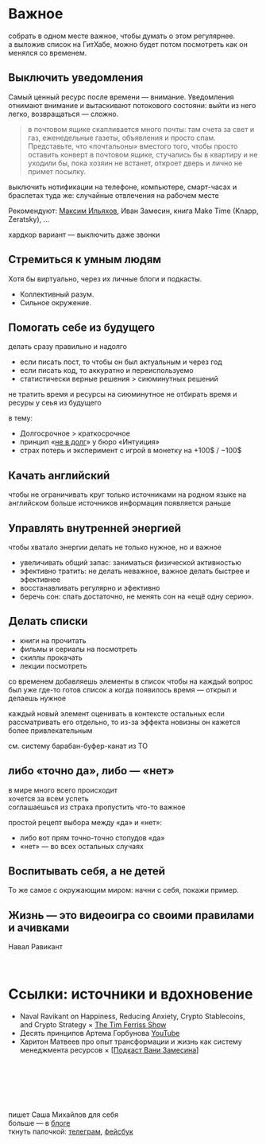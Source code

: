 # Важное

собрать в одном месте важное, чтобы думать о этом регулярнее.  
а выложив список на ГитХабе, можно будет потом посмотреть как он менялся со временем.  

#####

## Выключить уведомления
Самый ценный ресурс после времени — внимание. Уведомления отнимают внимание и вытаскивают потокового состояни: выйти из него легко, возвращаться — сложно.

> в почтовом ящике скапливается много почты: там счета за свет и газ, еженедельные газеты, объявления и просто спам. Представьте, что «почтальоны» вместого того, чтобы просто оставить конверт в почтовом ящике, стучались бы в квартиру и не уходили бы, пока хозяин не встанет, откроет дверь и лично не примет посылку.

выключить нотификации на телефоне, компьютере, смарт-часах и браслетах
туда же: случайные отвлечения на рабочем месте

Рекомендуют: [Максим Ильяхов](http://maximilyahov.ru/blog/all/azino-azino/), Иван Замесин, книга Make Time (Knapp, Zeratsky), …

хардкор вариант — выключить даже звонки

## Стремиться к умным людям

Хотя бы виртуально, через их личные блоги и подкасты.
- Коллективный разум.
- Сильное окружение.

## Помогать себе из будущего
делать сразу правильно и надолго 
- если писать пост, то чтобы он был актуальным и через год
- если писать код, то аккуратно и переиспользуемо
- статистически верные решения > сиюминутных решений

не тратить время и ресурсы на сиюминутное
не отбирать время и ресуры у сеья из будущего

в тему:
- Долгосрочное > краткосрочное
- принцип «[не в долг](https://intuition.team/method/debt)» у бюро «Интуиция»
- страх потерь и эксперимент с игрой в монетку на +100$ / −100$


## Качать английский
чтобы не ограничивать круг только источниками на родном языке
на английском больше источников
информация появляется раньше

## Управлять внутренней энергией 
чтобы хватало энергии делать не только нужное, но и важное
- увеличивать общий запас: заниматься физической активностью
- эфективно тратить: не делать неважное, важное делать быстрее и эфективнее
- восстанавливать регулярно и эфективно 
- беречь сон: спать достаточно, не менять сон на «ещё одну серию».

## Делать списки 
- книги на прочитать
- фильмы и сериалы на посмотреть
- скиллы прокачать
- лекции посмотреть

со временем добавляешь элементы в список
чтобы на каждый вопрос был уже где-то готов список
а когда появилось время — открыл и делаешь нужное

каждый новый элемент оценивать в контексте остальных
если рассматривать его отдельно, то из-за эффекта новизны он кажется более привлекательным

см. систему барабан-буфер-канат из ТО

## либо «точно да», либо — «нет»
в мире много всего происходит  
хочется за всем успеть  
соглашаешься из страха пропустить что-то важное  

простой рецепт выбора между «да» и «нет»:  
- либо вот прям точно-точно стопудов «да»
- «нет» — во всех остальных случаях


## Воспитывать себя, а не детей
То же самое с окружающим миром: начни с себя, покажи пример.  

## Жизнь — это видеоигра со своими правилами и ачивками
Навал Равикант

<br>

# Ссылки: источники и вдохновение
- Naval Ravikant on Happiness, Reducing Anxiety, Crypto Stablecoins, and Crypto Strategy × [The Tim Ferriss Show ](https://podcasts.apple.com/us/podcast/473-naval-ravikant-on-happiness-reducing-anxiety-crypto/id863897795?i=1000494834273)
- Десять принципов Артема Горбунова [YouTube](https://www.youtube.com/watch?v=ZMeWeU1Y6PI)
- Харитон Матвеев про опыт трансформации и жизнь как систему менеджмента ресурсов × [[Подкаст Вани Замесина](https://podcasts.apple.com/ru/podcast/11-%D1%85%D0%B0%D1%80%D0%B8%D1%82%D0%BE%D0%BD-%D0%BC%D0%B0%D1%82%D0%B2%D0%B5%D0%B5%D0%B2-%D0%BF%D1%80%D0%BE-%D0%BE%D0%BF%D1%8B%D1%82-%D1%82%D1%80%D0%B0%D0%BD%D1%81%D1%84%D0%BE%D1%80%D0%BC%D0%B0%D1%86%D0%B8%D0%B8-%D0%B8-%D0%B6%D0%B8%D0%B7%D0%BD%D1%8C-%D0%BA%D0%B0%D0%BA/id1495821833?i=1000505314078)]

<br><br><br><br><br>

  
пишет Саша Михайлов для себя  
больше — в [блоге](https://sashamikhailov.ru/blog/)  
ткнуть палочкой: [телеграм](t.me/SashaMikhailov), [фейсбук](https://www.fb.com/sashamikhailovru)  
